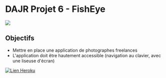 # DAJR Projet 6 - FishEye
![](https://user.oc-static.com/upload/2020/08/18/15977566540758_15975854296086_image1%20%281%29.png)


## Objectifs
- Mettre en place une application de photographes freelances
- L'application doit être hautement accessible (navigation au clavier, avec une liseuse d'écran)

[![Lien Heroku](https://img.shields.io/badge/Vercel-Visit-blue)](https://dajr-david-michel-p6.vercel.app/)

